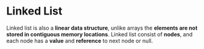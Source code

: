 # Linked List

Linked list is also a **linear data structure**, unlike arrays the **elements are not stored in contiguous memory locations**. Linked list consist of **nodes**, and each node has a **value** and **reference** to next node or null.
